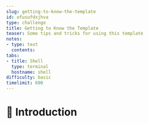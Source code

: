 ```yaml
---
slug: getting-to-know-the-template
id: ofusufdxjhva
type: challenge
title: Getting to Know the Template
teaser: Some tips and tricks for using this template
notes:
- type: text
  contents: 
tabs:
- title: Shell
  type: terminal
  hostname: shell
difficulty: basic
timelimit: 600
---
```


👋 Introduction
===============
